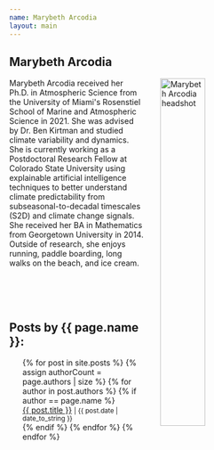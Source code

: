 ```yaml
---
name: Marybeth Arcodia
layout: main
---
```


<article class="article-page">
  <div class="page-content">
    <h2>Marybeth Arcodia</h2>
    <p><img src="{{ site.url }}/assets/img/Arcodia_headshot.png" alt="Marybeth Arcodia headshot" width="40%" align="right" hspace="30">Marybeth Arcodia received her Ph.D. in Atmospheric Science from the University of Miami's Rosenstiel School of Marine and Atmospheric Science in 2021. She was advised by Dr. Ben Kirtman and studied climate variability and dynamics. She is currently working as a Postdoctoral Research Fellow at Colorado State University using explainable artificial intelligence techniques to better understand climate predictability from subseasonal-to-decadal timescales (S2D) and climate change signals. She received her BA in Mathematics from Georgetown University in 2014. Outside of research, she enjoys running, paddle boarding, long walks on the beach, and ice cream. </p>
    <a href="https://twitter.com/mbarcodia" target="_blank"><i class="fa fa-twitter" aria-hidden="true"></i></a><br><br><br>
    <h2>Posts by {{ page.name }}:</h2>
    <ul>
    {% for post in site.posts %}
      {% assign authorCount = page.authors | size %}
      {% for author in post.authors %}
        {% if author == page.name %}
          <div class="tag-list">
            <span><a href="{{ site.baseurl }}{{ post.url }}">{{ post.title }}</a></span>
            <small><span>| {{ post.date | date_to_string }}</span></small>
          </div>
        {% endif %}
      {% endfor %}
    {% endfor %}
    </ul>
  </div> <!-- End Page Content -->
</article> <!-- End Article Page -->

